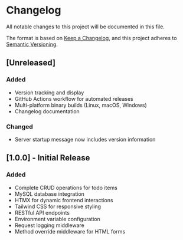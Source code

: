 # Changelog

All notable changes to this project will be documented in this file.

The format is based on [Keep a Changelog](https://keepachangelog.com/en/1.0.0/),
and this project adheres to [Semantic Versioning](https://semver.org/spec/v2.0.0.html).

## [Unreleased]

### Added
- Version tracking and display
- GitHub Actions workflow for automated releases
- Multi-platform binary builds (Linux, macOS, Windows)
- Changelog documentation

### Changed
- Server startup message now includes version information

## [1.0.0] - Initial Release

### Added
- Complete CRUD operations for todo items
- MySQL database integration
- HTMX for dynamic frontend interactions
- Tailwind CSS for responsive styling
- RESTful API endpoints
- Environment variable configuration
- Request logging middleware
- Method override middleware for HTML forms
